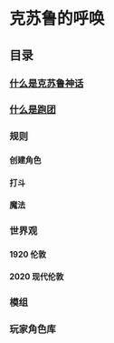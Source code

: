 # 克苏鲁的呼唤

## 目录
### [什么是克苏鲁神话](什么是克苏鲁神话.md)
### [什么是跑团](什么是跑团.md)

### 规则
#### 创建角色
#### 打斗
#### 魔法


### 世界观
#### 1920 伦敦
#### 2020 现代伦敦

### 模组

### 玩家角色库